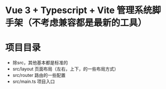 # Vue 3 + Typescript + Vite 管理系统脚手架（不考虑兼容都是最新的工具）

# 项目目录
- 除src，其他基本都是标准的
- src/layout 页面布局（左右，上下，的一些布局方式）
- src/router 路由的一些配置
- src/main.ts 项目入口
